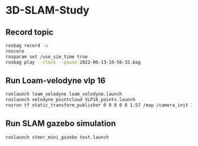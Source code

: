 # 3D-SLAM-Study

## Record topic
```bash
rosbag record -a
roscore
rosparam set /use_sim_time true
rosbag play --clock --pause 2022-06-13-16-58-32.bag
```


## Run Loam-velodyne vlp 16
```bash
roslaunch loam_velodyne loam_velodyne.launch
roslaunch velodyne_pointcloud VLP16_points.launch
rosrun tf static_transform_publisher 0 0 0 0 0 1.57 /map /camera_init 10
```



## Run SLAM gazebo simulation
```bash
roslaunch steer_mini_gazebo test.launch


```

